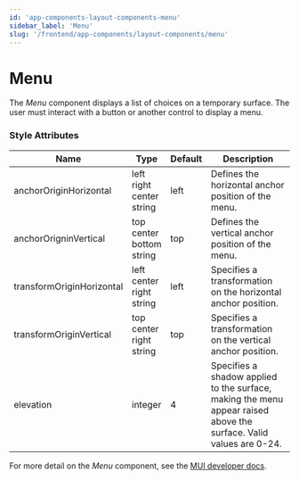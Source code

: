 ```yaml
---
id: 'app-components-layout-components-menu'
sidebar_label: 'Menu'
slug: '/frontend/app-components/layout-components/menu'
---
```


# Menu
The *Menu* component displays a list of choices on a temporary surface. The user must interact with a button or another control to display a menu.

### Style Attributes
<table>
<thead>
<tr><th>Name</th><th>Type</th><th>Default</th><th>Description</th></tr>
</thead>
<tbody>
<tr><td>anchorOriginHorizontal</td><td>left<br/>right<br/>center<br/>string</td><td>left</td><td>Defines the horizontal anchor position of the menu.</td></tr>
<tr><td>anchorOrigninVertical</td><td>top<br/>center<br/>bottom<br/>string</td><td>top</td><td>Defines the vertical anchor position of the menu.</td></tr>
<tr><td>transformOriginHorizontal</td><td>left<br/>center<br/>right<br/>string</td><td>left</td><td>Specifies a transformation on the horizontal anchor position.</td></tr>
<tr><td>transformOriginVertical</td><td>top<br/>center<br/>right<br/>string</td><td>top</td><td>Specifies a transformation on the vertical anchor position.</td></tr>
<tr><td>elevation</td><td>integer</td><td>4</td><td>Specifies a shadow applied to the surface, making the menu appear raised above the surface. Valid values are 0-24.</td></tr>
</tbody>
</table>

For more detail on the *Menu* component, see the [MUI developer docs](https://mui.com/material-ui/api/menu/).